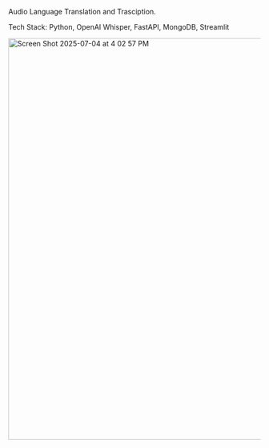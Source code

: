 Audio Language Translation and Trasciption.

Tech Stack: Python, OpenAI Whisper, FastAPI, MongoDB, Streamlit

<img width="1512" height="803" alt="Screen Shot 2025-07-04 at 4 02 57 PM" src="https://github.com/user-attachments/assets/03b65955-de5e-4dd1-8a21-15b52d5c5f1d" />
